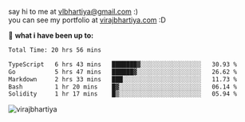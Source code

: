say hi to me at [vlbhartiya@gmail.com](mailto:vlbhartiya@gmail.com) :)<br/>
you can see my portfolio at [virajbhartiya.com](https://virajbhartiya.com) :D<br/>


🚀 **what i have been up to:**

<!--START_SECTION:waka-->

```txt
Total Time: 20 hrs 56 mins

TypeScript   6 hrs 43 mins   ███████▓░░░░░░░░░░░░░░░░░   30.93 %
Go           5 hrs 47 mins   ██████▓░░░░░░░░░░░░░░░░░░   26.62 %
Markdown     2 hrs 33 mins   ███░░░░░░░░░░░░░░░░░░░░░░   11.73 %
Bash         1 hr 20 mins    █▓░░░░░░░░░░░░░░░░░░░░░░░   06.14 %
Solidity     1 hr 17 mins    █▒░░░░░░░░░░░░░░░░░░░░░░░   05.94 %
```

<!--END_SECTION:waka-->

<p align="left"> <img src="https://komarev.com/ghpvc/?username=virajbhartiya&color=blue" alt="virajbhartiya" /> </p>
